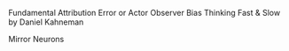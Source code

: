 Fundamental Attribution Error or Actor Observer Bias 
Thinking Fast & Slow by Daniel Kahneman

Mirror Neurons
